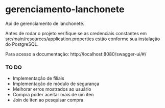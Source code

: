 # gerenciamento-lanchonete
Api de gerenciamento de lanchonete.


Antes de rodar o projeto verifique se as credenciais constantes em src/main/resources/application.properties estão conforme sua instalação do PostgreSQL.

Para acesso a documentação:  http://localhost:8080/swagger-ui/#/ 



### TO DO ####

- Implementação de filiais
- Implementação de módulo de segurança 
- Melhorar erros mostrados ao usuário
- Compra poder aceitar mais de um iten
- Join de iten ao pesquisar compra
